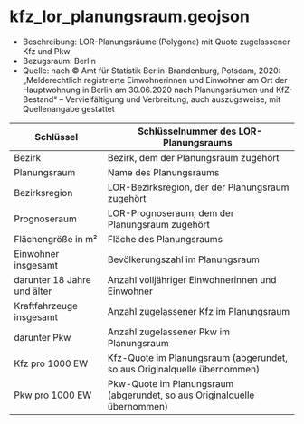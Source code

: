 # kfz_lor_planungsraum.geojson

* Beschreibung: LOR-Planungsräume (Polygone) mit Quote zugelassener Kfz und Pkw
* Bezugsraum: Berlin
* Quelle: nach © Amt für Statistik Berlin-Brandenburg, Potsdam, 2020: „Melderechtlich registrierte Einwohnerinnen
  und Einwohner am Ort der Hauptwohnung in Berlin am 30.06.2020 nach Planungsräumen und KfZ-Bestand“ –
  Vervielfältigung und Verbreitung, auch auszugsweise, mit Quellenangabe gestattet

|Schlüssel | Schlüsselnummer des LOR-Planungsraums |
|---|---|
|Bezirk | Bezirk, dem der Planungsraum zugehört
|Planungsraum | Name des Planungsraums|
|Bezirksregion | LOR-Bezirksregion, der der Planungsraum zugehört|
|Prognoseraum | LOR-Prognoseraum, dem der Planungsraum zugehört|
|Flächengröße in m² | Fläche des Planungsraums|
|Einwohner insgesamt | Bevölkerungszahl im Planungsraum|
|darunter 18 Jahre und älter | Anzahl volljähriger Einwohnerinnen und Einwohner|
|Kraftfahrzeuge insgesamt | Anzahl zugelassener Kfz im Planungsraum|
|darunter Pkw | Anzahl zugelassener Pkw im Planungsraum|
|Kfz pro 1000 EW | Kfz-Quote im Planungsraum (abgerundet, so aus Originalquelle übernommen)|
|Pkw pro 1000 EW | Pkw-Quote im Planungsraum (abgerundet, so aus Originalquelle übernommen)|
